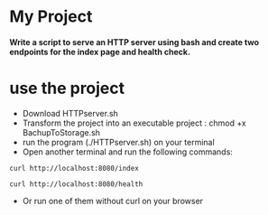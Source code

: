 # My Project
#### Write a script to serve an HTTP server using bash and create two endpoints for the index page and health check.
# use the project
* Download HTTPserver.sh
* Transform the project into an executable project : chmod +x BachupToStorage.sh
* run the program (./HTTPserver.sh) on your terminal
* Open another terminal and run the following commands:
```
curl http://localhost:8080/index
```
```
curl http://localhost:8080/health
```
* Or run one of them without curl on your browser


